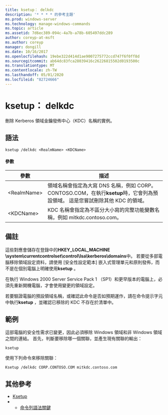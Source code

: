 ```yaml
---
title: ksetup： delkdc
description: '* * * * 的參考主題'
ms.prod: windows-server
ms.technology: manage-windows-commands
ms.topic: article
ms.assetid: 7d6ec389-094c-4a7b-a78b-605497ddc289
author: coreyp-at-msft
ms.author: coreyp
manager: dongill
ms.date: 10/16/2017
ms.openlocfilehash: 19ebe322d414d1ae9007275772ccd747f6f0ff8d
ms.sourcegitcommit: ab64dc83fca28039416c26226815502d0193500c
ms.translationtype: MT
ms.contentlocale: zh-TW
ms.lasthandoff: 05/01/2020
ms.locfileid: "82724666"
---
```

# <a name="ksetupdelkdc"></a>ksetup： delkdc



刪除 Kerberos 領域金鑰發佈中心（KDC）名稱的實例。

## <a name="syntax"></a>語法

```
ksetup /delkdc <RealmName> <KDCName>
```

#### <a name="parameters"></a>參數

|參數|描述|
|---------|-----------|
|\<RealmName>|領域名稱會指定為大寫 DNS 名稱，例如 CORP。CONTOSO.COM，在執行**ksetup**時，它會列為預設領域。 這是您嘗試刪除其他 KDC 的領域。|
|\<KDCName>|KDC 名稱會指定為不區分大小寫的完整功能變數名稱，例如 mitkdc.contoso.com。|

## <a name="remarks"></a>備註

這些對應會儲存在登錄中的**HKEY_LOCAL_MACHINE \system\currentcontrolset\control\lsa\kerberos\domains**中。 若要從多部電腦移除領域設定資料，請使用 [安全性設定範本] 嵌入式管理單元和原則發佈，而不是在個別電腦上明確使用**ksetup** 。

在執行 Windows 2000 Server Service Pack 1 （SP1）和更早版本的電腦上，必須先重新開機電腦，才會使用變更的領域設定。

若要驗證電腦的預設領域名稱，或確認此命令是否如預期運作，請在命令提示字元中執行**ksetup** ，並確認已移除的 KDC 不存在於清單中。

## <a name="examples"></a>範例

這部電腦的安全性需求已變更，因此必須移除 Windows 領域和非 Windows 領域之間的連結。 首先，判斷要移除哪一個關聯，並產生現有關聯的輸出：
```
ksetup
```
使用下列命令來移除關聯：
```
Ksetup /delkdc CORP.CONTOSO.COM mitkdc.contoso.com
```

## <a name="additional-references"></a>其他參考

-   [Ksetup](ksetup.md)
-   - [命令列語法關鍵](command-line-syntax-key.md)